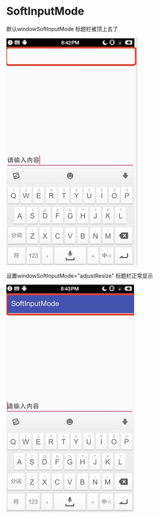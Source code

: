 # SoftInputMode

默认windowSoftInputMode 标题栏被顶上去了

![transfer_parameters](https://raw.githubusercontent.com/ansen666/images/master/activity/default_softinputmode.png)

设置windowSoftInputMode="adjustResize" 标题栏正常显示

![transfer_parameters](https://raw.githubusercontent.com/ansen666/images/master/activity/soft_input_adjust_resize.png)
